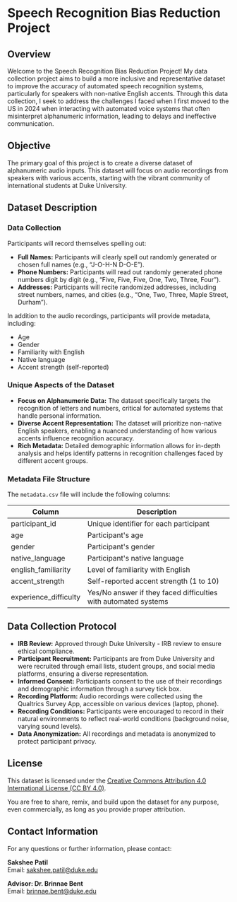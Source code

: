 # Speech Recognition Bias Reduction Project

## Overview
Welcome to the Speech Recognition Bias Reduction Project! My data collection project aims to build a more inclusive and representative dataset to improve the accuracy of automated speech recognition systems, particularly for speakers with non-native English accents. Through this data collection, I seek to address the challenges I faced when I first moved to the US in 2024 when interacting with automated voice systems that often misinterpret alphanumeric information, leading to delays and ineffective communication.

## Objective
The primary goal of this project is to create a diverse dataset of alphanumeric audio inputs. This dataset will focus on audio recordings from speakers with various accents, starting with the vibrant community of international students at Duke University.

## Dataset Description

### Data Collection
Participants will record themselves spelling out:
- **Full Names:** Participants will clearly spell out randomly generated or chosen full names (e.g., “J-O-H-N D-O-E”).
- **Phone Numbers:** Participants will read out randomly generated phone numbers digit by digit (e.g., “Five, Five, Five, One, Two, Three, Four”).
- **Addresses:** Participants will recite randomized addresses, including street numbers, names, and cities (e.g., “One, Two, Three, Maple Street, Durham”).

In addition to the audio recordings, participants will provide metadata, including:
- Age
- Gender
- Familiarity with English
- Native language
- Accent strength (self-reported)

### Unique Aspects of the Dataset
- **Focus on Alphanumeric Data:** The dataset specifically targets the recognition of letters and numbers, critical for automated systems that handle personal information.
- **Diverse Accent Representation:** The dataset will prioritize non-native English speakers, enabling a nuanced understanding of how various accents influence recognition accuracy.
- **Rich Metadata:** Detailed demographic information allows for in-depth analysis and helps identify patterns in recognition challenges faced by different accent groups.

### Metadata File Structure
The `metadata.csv` file will include the following columns:

| Column                   | Description                                                          |
|-------------------------|----------------------------------------------------------------------|
| participant_id          | Unique identifier for each participant                                |
| age                     | Participant's age                                                    |
| gender                  | Participant's gender                                                 |
| native_language         | Participant's native language                                        |
| english_familiarity     | Level of familiarity with English                                    |
| accent_strength         | Self-reported accent strength (1 to 10)                             |                                 |
| experience_difficulty   | Yes/No answer if they faced difficulties with automated systems      |

## Data Collection Protocol
- **IRB Review:** Approved through Duke University - IRB review to ensure ethical compliance.
- **Participant Recruitment:** Participants are from Duke University and were recruited through email lists, student groups, and social media platforms, ensuring a diverse representation.
- **Informed Consent:** Participants consent to the use of their recordings and demographic information through a survey tick box.
- **Recording Platform:** Audio recordings were collected using the Qualtrics Survey App, accessible on various devices (laptop, phone).
- **Recording Conditions:** Participants were encouraged to record in their natural environments to reflect real-world conditions (background noise, varying sound levels).
- **Data Anonymization:** All recordings and metadata is anonymized to protect participant privacy.

## License

This dataset is licensed under the [Creative Commons Attribution 4.0 International License (CC BY 4.0)](https://creativecommons.org/licenses/by/4.0/).

You are free to share, remix, and build upon the dataset for any purpose, even commercially, as long as you provide proper attribution.

## Contact Information
For any questions or further information, please contact:

**Sakshee Patil**  
Email: [sakshee.patil@duke.edu](mailto:sakshee.patil@duke.edu)

**Advisor: Dr. Brinnae Bent**  
Email: [brinnae.bent@duke.edu](mailto:brinnae.bent@duke.edu)

